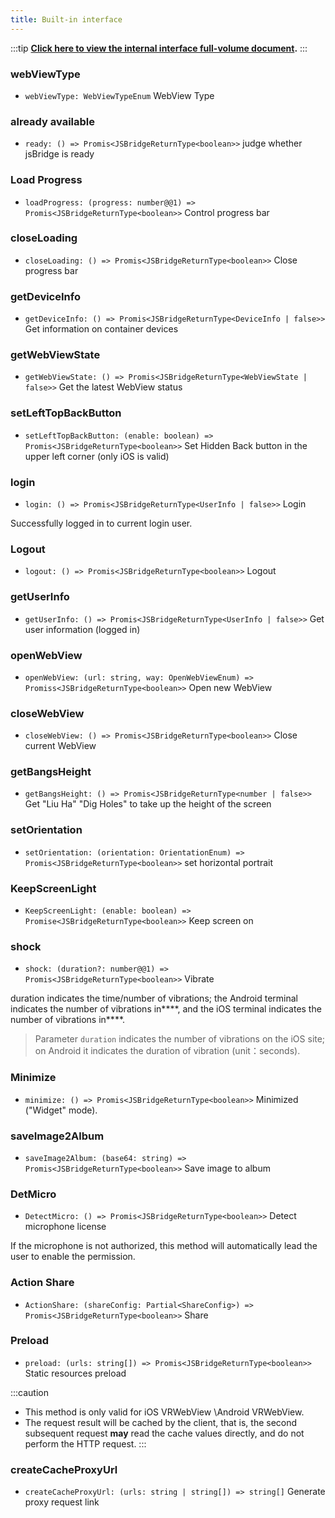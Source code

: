 ```yaml
---
title: Built-in interface
---
```


:::tip
**[Click here to view the internal interface full-volume document](https://unpkg.com/@realsee/jsbridge-x/docs/interfaces/jsBridge.JSBridgeProtocol.html).**
:::

### webViewType
- `webViewType: WebViewTypeEnum` WebView Type

### already available
- `ready: () => Promis<JSBridgeReturnType<boolean>>` judge whether jsBridge is ready

### Load Progress
- `loadProgress: (progress: number@@1) => Promis<JSBridgeReturnType<boolean>>` Control progress bar

### closeLoading
- `closeLoading: () => Promis<JSBridgeReturnType<boolean>>` Close progress bar

### getDeviceInfo
- `getDeviceInfo: () => Promis<JSBridgeReturnType<DeviceInfo | false>>` Get information on container devices

### getWebViewState
- `getWebViewState: () => Promis<JSBridgeReturnType<WebViewState | false>>` Get the latest WebView status

### setLeftTopBackButton
- `setLeftTopBackButton: (enable: boolean) => Promis<JSBridgeReturnType<boolean>>` Set Hidden Back button in the upper left corner (only iOS is valid)

### login
- `login: () => Promis<JSBridgeReturnType<UserInfo | false>>` Login

Successfully logged in to current login user.

### Logout
- `logout: () => Promis<JSBridgeReturnType<boolean>>` Logout

### getUserInfo
- `getUserInfo: () => Promis<JSBridgeReturnType<UserInfo | false>>` Get user information (logged in)

### openWebView
- `openWebView: (url: string, way: OpenWebViewEnum) => Promiss<JSBridgeReturnType<boolean>>` Open new WebView

### closeWebView
- `closeWebView: () => Promis<JSBridgeReturnType<boolean>>` Close current WebView

### getBangsHeight
- `getBangsHeight: () => Promis<JSBridgeReturnType<number | false>>` Get "Liu Ha" \"Dig Holes" to take up the height of the screen

### setOrientation
- `setOrientation: (orientation: OrientationEnum) => Promis<JSBridgeReturnType<boolean>>` set horizontal portrait

### KeepScreenLight
- `KeepScreenLight: (enable: boolean) => Promise<JSBridgeReturnType<boolean>>` Keep screen on

### shock
- `shock: (duration?: number@@1) => Promis<JSBridgeReturnType<boolean>>` Vibrate

duration indicates the time/number of vibrations; the Android terminal indicates the number of vibrations in****, and the iOS terminal indicates the number of vibrations in****.

> Parameter `duration` indicates the number of vibrations on the iOS site; on Android it indicates the duration of vibration (unit：seconds).

### Minimize
- `minimize: () => Promis<JSBridgeReturnType<boolean>>` Minimized ("Widget" mode).

### saveImage2Album
- `saveImage2Album: (base64: string) => Promis<JSBridgeReturnType<boolean>>` Save image to album

### DetMicro
- `DetectMicro: () => Promis<JSBridgeReturnType<boolean>>` Detect microphone license

If the microphone is not authorized, this method will automatically lead the user to enable the permission.

### Action Share
- `ActionShare: (shareConfig: Partial<ShareConfig>) => Promis<JSBridgeReturnType<boolean>>` Share

### Preload
- `preload: (urls: string[]) => Promis<JSBridgeReturnType<boolean>>` Static resources preload

:::caution
- This method is only valid for iOS VRWebView \Android VRWebView.
- The request result will be cached by the client, that is, the second subsequent request **may** read the cache values directly, and do not perform the HTTP request.
:::

### createCacheProxyUrl
- `createCacheProxyUrl: (urls: string | string[]) => string[]` Generate proxy request link
